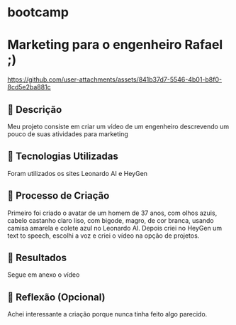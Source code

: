 # bootcamp
# Marketing para o engenheiro Rafael ;)

https://github.com/user-attachments/assets/841b37d7-5546-4b01-b8f0-8cd5e2ba881c



## 📒 Descrição
Meu projeto consiste em criar um vídeo de um engenheiro descrevendo um pouco de suas atividades para marketing

## 🤖 Tecnologias Utilizadas
Foram utilizados os sites Leonardo AI e HeyGen

## 🧐 Processo de Criação
Primeiro foi criado o avatar de um homem de 37 anos, com olhos azuis, cabelo castanho claro liso, com bigode, magro, de cor branca, usando camisa amarela e colete azul no Leonardo AI. Depois criei no HeyGen um text to speech, escolhi a voz e criei o vídeo na opção de projetos.

## 🚀 Resultados
Segue em anexo o vídeo

## 💭 Reflexão (Opcional)
Achei interessante a criação porque nunca tinha feito algo parecido.
